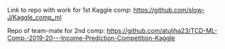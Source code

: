 Link to repo with work for 1st Kaggle comp: https://github.com/slow-J/Kaggle_comp_ml  

Repo of team-mate for 2nd comp: https://github.com/atuljha23/TCD-ML-Comp.-2019-20---Income-Prediction-Competition-Kaggle

